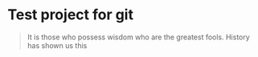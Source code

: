 # Test project for git

>It is those who possess wisdom who are the greatest fools. History has shown us this